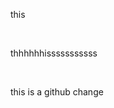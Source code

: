 <html>
<body>
<p>this</p>
  <br>
  <p> thhhhhhisssssssssss</p>
  <br>
  <p> this is a github change</p>
</body></html>
